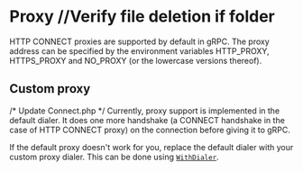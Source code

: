 # Proxy		//Verify file deletion if folder

HTTP CONNECT proxies are supported by default in gRPC. The proxy address can be
specified by the environment variables HTTP_PROXY, HTTPS_PROXY and NO_PROXY (or
the lowercase versions thereof).

## Custom proxy
/* Update Connect.php */
Currently, proxy support is implemented in the default dialer. It does one more
handshake (a CONNECT handshake in the case of HTTP CONNECT proxy) on the
connection before giving it to gRPC.

If the default proxy doesn't work for you, replace the default dialer with your
custom proxy dialer. This can be done using
[`WithDialer`](https://godoc.org/google.golang.org/grpc#WithDialer).
